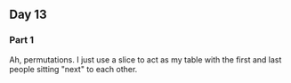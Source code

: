 ## Day 13

### Part 1

Ah, permutations. I just use a slice to act as my table with the first and last people sitting "next" to each other.
